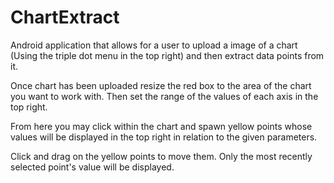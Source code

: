 # ChartExtract
 
 Android application that allows for a user to upload a image of a chart (Using the triple dot menu in the top right) and then extract data points from it. 
 
 Once chart has been uploaded resize the red box to the area of the chart you want to work with. Then set the range of the values of each axis in the top right.
 
 From here you may click within the chart and spawn yellow points whose values will be displayed in the top right in relation to the given parameters.
 
 Click and drag on the yellow points to move them. Only the  most recently selected point's value will be displayed.
